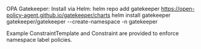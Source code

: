OPA Gatekeeper:
Install via Helm:
helm repo add gatekeeper https://open-policy-agent.github.io/gatekeeper/charts
helm install gatekeeper gatekeeper/gatekeeper --create-namespace -n gatekeeper

Example ConstraintTemplate and Constraint are provided to enforce namespace label policies.
